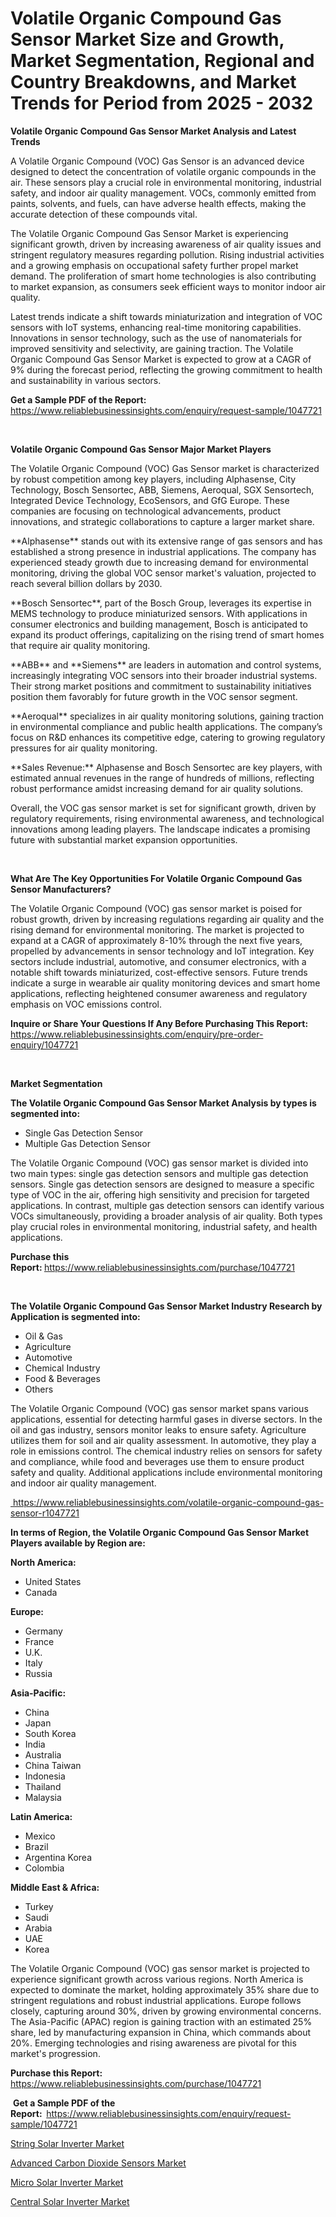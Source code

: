 <p><h1>Volatile Organic Compound Gas Sensor Market Size and Growth, Market Segmentation, Regional and Country Breakdowns, and Market Trends for Period from 2025 -  2032</h1></p><p><strong>Volatile Organic Compound Gas Sensor Market Analysis and Latest Trends</strong></p>
<p><p>A Volatile Organic Compound (VOC) Gas Sensor is an advanced device designed to detect the concentration of volatile organic compounds in the air. These sensors play a crucial role in environmental monitoring, industrial safety, and indoor air quality management. VOCs, commonly emitted from paints, solvents, and fuels, can have adverse health effects, making the accurate detection of these compounds vital.</p><p>The Volatile Organic Compound Gas Sensor Market is experiencing significant growth, driven by increasing awareness of air quality issues and stringent regulatory measures regarding pollution. Rising industrial activities and a growing emphasis on occupational safety further propel market demand. The proliferation of smart home technologies is also contributing to market expansion, as consumers seek efficient ways to monitor indoor air quality.</p><p>Latest trends indicate a shift towards miniaturization and integration of VOC sensors with IoT systems, enhancing real-time monitoring capabilities. Innovations in sensor technology, such as the use of nanomaterials for improved sensitivity and selectivity, are gaining traction. The Volatile Organic Compound Gas Sensor Market is expected to grow at a CAGR of 9% during the forecast period, reflecting the growing commitment to health and sustainability in various sectors.</p></p>
<p><strong>Get a Sample PDF of the Report:&nbsp;</strong> <a href="https://www.reliablebusinessinsights.com/enquiry/request-sample/1047721?utm_campaign=1117&utm_medium=2&utm_source=Github&utm_content=ia&utm_term=10022025&utm_id=volatile-organic-compound-gas-sensor">https://www.reliablebusinessinsights.com/enquiry/request-sample/1047721</a></p>
<p>&nbsp;</p>
<p><strong>Volatile Organic Compound Gas Sensor Major Market Players</strong></p>
<p><p>The Volatile Organic Compound (VOC) Gas Sensor market is characterized by robust competition among key players, including Alphasense, City Technology, Bosch Sensortec, ABB, Siemens, Aeroqual, SGX Sensortech, Integrated Device Technology, EcoSensors, and GfG Europe. These companies are focusing on technological advancements, product innovations, and strategic collaborations to capture a larger market share.</p><p>**Alphasense** stands out with its extensive range of gas sensors and has established a strong presence in industrial applications. The company has experienced steady growth due to increasing demand for environmental monitoring, driving the global VOC sensor market's valuation, projected to reach several billion dollars by 2030.</p><p>**Bosch Sensortec**, part of the Bosch Group, leverages its expertise in MEMS technology to produce miniaturized sensors. With applications in consumer electronics and building management, Bosch is anticipated to expand its product offerings, capitalizing on the rising trend of smart homes that require air quality monitoring.</p><p>**ABB** and **Siemens** are leaders in automation and control systems, increasingly integrating VOC sensors into their broader industrial systems. Their strong market positions and commitment to sustainability initiatives position them favorably for future growth in the VOC sensor segment.</p><p>**Aeroqual** specializes in air quality monitoring solutions, gaining traction in environmental compliance and public health applications. The company’s focus on R&D enhances its competitive edge, catering to growing regulatory pressures for air quality monitoring.</p><p>**Sales Revenue:** Alphasense and Bosch Sensortec are key players, with estimated annual revenues in the range of hundreds of millions, reflecting robust performance amidst increasing demand for air quality solutions.</p><p>Overall, the VOC gas sensor market is set for significant growth, driven by regulatory requirements, rising environmental awareness, and technological innovations among leading players. The landscape indicates a promising future with substantial market expansion opportunities.</p></p>
<p>&nbsp;</p>
<p><strong>What Are The Key Opportunities For Volatile Organic Compound Gas Sensor Manufacturers?</strong></p>
<p><p>The Volatile Organic Compound (VOC) gas sensor market is poised for robust growth, driven by increasing regulations regarding air quality and the rising demand for environmental monitoring. The market is projected to expand at a CAGR of approximately 8-10% through the next five years, propelled by advancements in sensor technology and IoT integration. Key sectors include industrial, automotive, and consumer electronics, with a notable shift towards miniaturized, cost-effective sensors. Future trends indicate a surge in wearable air quality monitoring devices and smart home applications, reflecting heightened consumer awareness and regulatory emphasis on VOC emissions control.</p></p>
<p><strong>Inquire or Share Your Questions If Any Before Purchasing This Report:</strong> <a href="https://www.reliablebusinessinsights.com/enquiry/pre-order-enquiry/1047721?utm_campaign=1117&utm_medium=2&utm_source=Github&utm_content=ia&utm_term=10022025&utm_id=volatile-organic-compound-gas-sensor">https://www.reliablebusinessinsights.com/enquiry/pre-order-enquiry/1047721</a></p>
<p>&nbsp;</p>
<p><strong>Market Segmentation</strong></p>
<p><strong>The Volatile Organic Compound Gas Sensor Market Analysis by types is segmented into:</strong></p>
<p><ul><li>Single Gas Detection Sensor</li><li>Multiple Gas Detection Sensor</li></ul></p>
<p><p>The Volatile Organic Compound (VOC) gas sensor market is divided into two main types: single gas detection sensors and multiple gas detection sensors. Single gas detection sensors are designed to measure a specific type of VOC in the air, offering high sensitivity and precision for targeted applications. In contrast, multiple gas detection sensors can identify various VOCs simultaneously, providing a broader analysis of air quality. Both types play crucial roles in environmental monitoring, industrial safety, and health applications.</p></p>
<p><strong>Purchase this Report:&nbsp;</strong><a href="https://www.reliablebusinessinsights.com/purchase/1047721?utm_campaign=1117&utm_medium=2&utm_source=Github&utm_content=ia&utm_term=10022025&utm_id=volatile-organic-compound-gas-sensor">https://www.reliablebusinessinsights.com/purchase/1047721</a></p>
<p>&nbsp;</p>
<p><strong>The Volatile Organic Compound Gas Sensor Market Industry Research by Application is segmented into:</strong></p>
<p><ul><li>Oil & Gas</li><li>Agriculture</li><li>Automotive</li><li>Chemical Industry</li><li>Food & Beverages</li><li>Others</li></ul></p>
<p><p>The Volatile Organic Compound (VOC) gas sensor market spans various applications, essential for detecting harmful gases in diverse sectors. In the oil and gas industry, sensors monitor leaks to ensure safety. Agriculture utilizes them for soil and air quality assessment. In automotive, they play a role in emissions control. The chemical industry relies on sensors for safety and compliance, while food and beverages use them to ensure product safety and quality. Additional applications include environmental monitoring and indoor air quality management.</p></p>
<p><a href="https://www.reliablebusinessinsights.com/volatile-organic-compound-gas-sensor-r1047721?utm_campaign=1117&utm_medium=2&utm_source=Github&utm_content=ia&utm_term=10022025&utm_id=volatile-organic-compound-gas-sensor">&nbsp;https://www.reliablebusinessinsights.com/volatile-organic-compound-gas-sensor-r1047721</a></p>
<p><strong>In terms of Region, the Volatile Organic Compound Gas Sensor Market Players available by Region are:</strong></p>
<p>
    <p> <strong> North America: </strong>
        <ul>
            <li>United States</li>
            <li>Canada</li>
        </ul>
        </p> 
    <p> <strong> Europe: </strong>
        <ul>
            <li>Germany</li>
            <li>France</li>
            <li>U.K.</li>
            <li>Italy</li>
            <li>Russia</li>
        </ul>
        </p> 
    <p> <strong> Asia-Pacific: </strong>
        <ul>
            <li>China</li>
            <li>Japan</li>
            <li>South Korea</li>
            <li>India</li>
            <li>Australia</li>
            <li>China Taiwan</li>
            <li>Indonesia</li>
            <li>Thailand</li>
            <li>Malaysia</li>
        </ul>
        </p> 
    <p> <strong> Latin America: </strong>
        <ul>
            <li>Mexico</li>
            <li>Brazil</li>
            <li>Argentina Korea</li>
            <li>Colombia</li>
        </ul>
        </p> 
    <p> <strong> Middle East & Africa: </strong>
        <ul>
            <li>Turkey</li>
            <li>Saudi</li>
            <li>Arabia</li>
            <li>UAE</li>
            <li>Korea</li>
        </ul>
    </p>
    </p>
<p><p>The Volatile Organic Compound (VOC) gas sensor market is projected to experience significant growth across various regions. North America is expected to dominate the market, holding approximately 35% share due to stringent regulations and robust industrial applications. Europe follows closely, capturing around 30%, driven by growing environmental concerns. The Asia-Pacific (APAC) region is gaining traction with an estimated 25% share, led by manufacturing expansion in China, which commands about 20%. Emerging technologies and rising awareness are pivotal for this market's progression.</p></p>
<p><strong>Purchase this Report: </strong><a href="https://www.reliablebusinessinsights.com/purchase/1047721?utm_campaign=1117&utm_medium=2&utm_source=Github&utm_content=ia&utm_term=10022025&utm_id=volatile-organic-compound-gas-sensor">https://www.reliablebusinessinsights.com/purchase/1047721</a></p>
<p>&nbsp;<strong>Get a Sample PDF of the Report:&nbsp;&nbsp;</strong><a href="https://www.reliablebusinessinsights.com/enquiry/request-sample/1047721?utm_campaign=1117&utm_medium=2&utm_source=Github&utm_content=ia&utm_term=10022025&utm_id=volatile-organic-compound-gas-sensor">https://www.reliablebusinessinsights.com/enquiry/request-sample/1047721</a></p>
<p><strong></strong></p>
<p><p><a href="https://github.com/dibesnayee/Market-Research-Report-List-1/blob/main/string-solar-inverter-market.md?utm_campaign=1117&utm_medium=2&utm_source=Github&utm_content=ia&utm_term=10022025&utm_id=volatile-organic-compound-gas-sensor">String Solar Inverter Market</a></p><p><a href="https://github.com/indrystar/Market-Research-Report-List-5/blob/main/advanced-carbon-dioxide-sensors-market.md?utm_campaign=1117&utm_medium=2&utm_source=Github&utm_content=ia&utm_term=10022025&utm_id=volatile-organic-compound-gas-sensor">Advanced Carbon Dioxide Sensors Market</a></p><p><a href="https://github.com/bosiwajman/Market-Research-Report-List-1/blob/main/micro-solar-inverter-market.md?utm_campaign=1117&utm_medium=2&utm_source=Github&utm_content=ia&utm_term=10022025&utm_id=volatile-organic-compound-gas-sensor">Micro Solar Inverter Market</a></p><p><a href="https://github.com/hirvemohssi19/Market-Research-Report-List-1/blob/main/central-solar-inverter-market.md?utm_campaign=1117&utm_medium=2&utm_source=Github&utm_content=ia&utm_term=10022025&utm_id=volatile-organic-compound-gas-sensor">Central Solar Inverter Market</a></p></p>